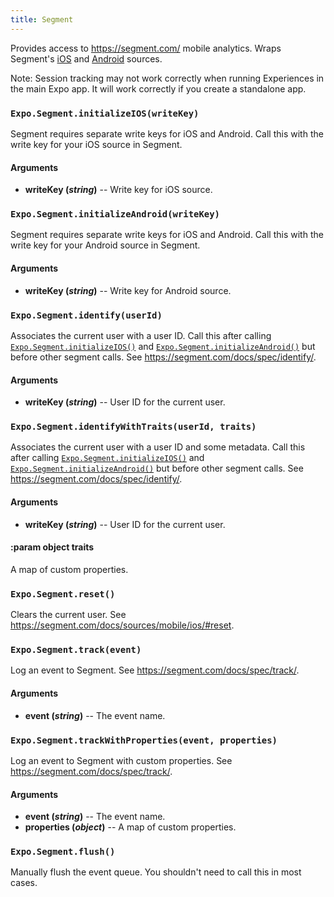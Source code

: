 ```yaml
---
title: Segment
---
```


Provides access to <https://segment.com/> mobile analytics. Wraps Segment's [iOS](https://segment.com/docs/sources/mobile/ios/) and [Android](https://segment.com/docs/sources/mobile/android/) sources.

Note: Session tracking may not work correctly when running Experiences in the main Expo app. It will work correctly if you create a standalone app.

### `Expo.Segment.initializeIOS(writeKey)`

Segment requires separate write keys for iOS and Android. Call this with the write key for your iOS source in Segment.

#### Arguments

-   **writeKey (_string_)** -- Write key for iOS source.

### `Expo.Segment.initializeAndroid(writeKey)`

Segment requires separate write keys for iOS and Android. Call this with the write key for your Android source in Segment.

#### Arguments

-   **writeKey (_string_)** -- Write key for Android source.

### `Expo.Segment.identify(userId)`

Associates the current user with a user ID. Call this after calling [`Expo.Segment.initializeIOS()`](#exposegmentinitializeios "Expo.Segment.initializeIOS") and [`Expo.Segment.initializeAndroid()`](#exposegmentinitializeandroid "Expo.Segment.initializeAndroid") but before other segment calls. See <https://segment.com/docs/spec/identify/>.

#### Arguments

-   **writeKey (_string_)** -- User ID for the current user.

### `Expo.Segment.identifyWithTraits(userId, traits)`

Associates the current user with a user ID and some metadata. Call this after calling [`Expo.Segment.initializeIOS()`](#exposegmentinitializeios "Expo.Segment.initializeIOS") and [`Expo.Segment.initializeAndroid()`](#exposegmentinitializeandroid "Expo.Segment.initializeAndroid") but before other segment calls. See <https://segment.com/docs/spec/identify/>.

#### Arguments

-   **writeKey (_string_)** -- User ID for the current user.

#### :param object traits

A map of custom properties.

### `Expo.Segment.reset()`

Clears the current user. See <https://segment.com/docs/sources/mobile/ios/#reset>.

### `Expo.Segment.track(event)`

Log an event to Segment. See <https://segment.com/docs/spec/track/>.

#### Arguments

-   **event (_string_)** -- The event name.

### `Expo.Segment.trackWithProperties(event, properties)`

Log an event to Segment with custom properties. See <https://segment.com/docs/spec/track/>.

#### Arguments

-   **event (_string_)** -- The event name.
-   **properties (_object_)** -- A map of custom properties.

### `Expo.Segment.flush()`

Manually flush the event queue. You shouldn't need to call this in most cases.
